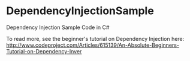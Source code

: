 # DependencyInjectionSample
Dependency Injection Sample Code in C#

To read more, see the beginner's tutorial on Dependency Injection here:
http://www.codeproject.com/Articles/615139/An-Absolute-Beginners-Tutorial-on-Dependency-Inver
